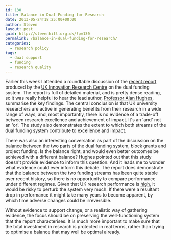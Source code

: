 ```yaml
---
id: 130
title: Balance in Dual Funding for Research
date: 2013-05-24T18:25:00+00:00
author: Steven
layout: post
guid: http://stevenhill.org.uk/?p=130
permalink: /balance-in-dual-funding-for-research/
categories:
  - research policy
tags:
  - dual support
  - funding
  - research quality
---
```

Earlier this week I attended a roundtable discussion of the [recent report](http://ukirc.ac.uk/knowledgeexchange/reports/article/?objid=8271) produced by the [UK Innovation Research Centre](http://ukirc.ac.uk/) on the dual funding system. The report is full of detailed material, and is pretty dense reading, so it was really helpful to hear the lead author, [Professor Alan Hughes](http://www.cbr.cam.ac.uk/about_us/hughes.htm), summarise the key findings. The central conclusion is that UK university researchers are active in generating benefits from their research in a wide range of ways, and, most importantly, there is no evidence of a trade-off between research excellence and achievement of impact. It's an 'and' not an 'or'. The study also demonstrates the extent to which both streams of the dual funding system contribute to excellence and impact.

There was also an interesting conversation as part of the discussion on the balance between the two parts of the dual funding system, block grants and project funding. Is the balance right, and would even better outcomes be achieved with a different balance? Hughes pointed out that this study doesn't provide evidence to inform this question. And it leads me to wonder what evidence could ever inform this debate. The report does demonstrate that the balance between the two funding streams has been quite stable over recent history, so there is no opportunity to compare performance under different regimes. Given that UK research performance is [high](http://stevenhill.org.uk/2013/04/28/measured-excellence-in-research/), it would be risky to perturb the system very much. If there were a resultant drop in performance it might take many years to become apparent, by which time adverse changes could be irreversible.

Without evidence to support change, or a realistic way of gathering evidence, the focus should be on preserving the well-functioning system that the report characterises. It is much more important to make sure that the total investment in research is protected in real terms, rather than trying to optimise a balance that may well be optimal already.

&nbsp;